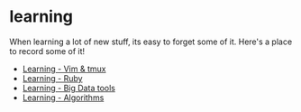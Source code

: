 # learning
When learning a lot of new stuff, its easy to forget some of it. Here's a place to record some of it!

- [Learning - Vim & tmux](https://github.com/prazgaitis/learning-vim-tmux)
- [Learning - Ruby](https://github.com/prazgaitis/learning-ruby)
- [Learning - Big Data tools](https://github.com/prazgaitis/learning-big-data)
- [Learning - Algorithms](https://github.com/prazgaitis/learning-algos)

